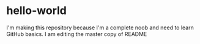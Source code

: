 # hello-world
I'm making this repository because I'm a complete noob and need to learn GitHub basics.
I am editing the master copy of README
